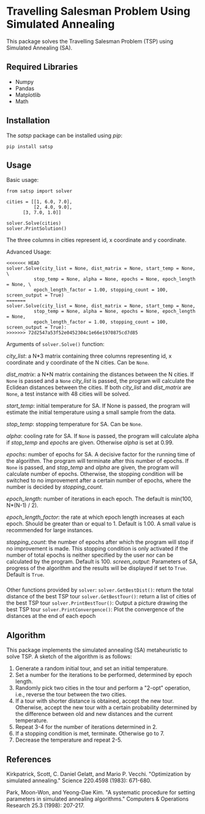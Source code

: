 # Travelling Salesman Problem Using Simulated Annealing

This package solves the Travelling Salesman Problem (TSP) using Simulated Annealing (SA). 


## Required Libraries
- Numpy
- Pandas
- Matplotlib
- Math

## Installation
The *satsp*  package can be installed using *pip*:
```
pip install satsp
```

## Usage
Basic usage:
```
from satsp import solver

cities = [[1, 6.0, 7.0],
          [2, 4.0, 9.0],
	  [3, 7.0, 1.0]]

solver.Solve(cities)
solver.PrintSolution()
```

The three columns in cities represent id, x coordinate and y coordinate.

Advanced Usage:
```
<<<<<<< HEAD
solver.Solve(city_list = None, dist_matrix = None, start_temp = None, \
          stop_temp = None, alpha = None, epochs = None, epoch_length = None, \
          epoch_length_factor = 1.00, stopping_count = 100, screen_output = True)
=======
solver.Solve(city_list = None, dist_matrix = None, start_temp = None, 
          stop_temp = None, alpha = None, epochs = None, epoch_length = None, 
          epoch_length_factor = 1.00, stopping_count = 100, screen_output = True):
>>>>>>> 72d2547a53f52e0452304c1e66e1970875cd7d85
```
Arguments of ```solver.Solve()``` function:

*city_list*: a N*3 matrix containing three columns representing id, x coordinate and y coordinate of the N cities. Can be ```None```.

*dist_matrix*: a N*N matrix containing the distances between the N cities. If ```None``` is passed and a ```None``` *city_list* is passed, the program will calculate the Eclidean distances between the cities. If both *city_list* and *dist_matrix* are ```None```, a test instance with 48 cities will be solved.

*start_temp*: initial temperature for SA. If None is passed, the program will estimate the initial temperature using a small sample from the data.

*stop_temp*: stopping temperature for SA. Can be ```None```.

*alpha*: cooling rate for SA. If ```None``` is passed, the program will calculate alpha if *stop_temp* and *epochs* are given. Otherwise *alpha* is set at 0.99.

*epochs*: number of epochs for SA. A decisive factor for the running time of the algorithm. The program will terminate after this number of epochs. If ```None``` is passed, and *stop_temp* and *alpha* are given, the program will calculate number of epochs. Otherwise, the stopping condition will be switched to no improvement after a certain number of epochs, where the number is decided by *stopping_count*.

*epoch_length*: number of iterations in each epoch. The default is min(100, N*(N-1) / 2).

*epoch_length_factor*: the rate at which epoch length increases at each epoch. Should be greater than or equal to 1. Default is 1.00. A small value is recommended for large instances.

*stopping_count*: the number of epochs after which the program will stop if no improvement is made. This stopping condition is only activated if the number of total epochs is neither specified by the user nor can be calculated by the program. Default is 100.
*screen_output*: Parameters of SA, progress of the algorithm and the results will be displayed if set to ```True```. Default is ```True```.

###
Other functions provided by ```solver```:
```solver.GetBestDist()```: return the total distance of the best TSP tour
```solver.GetBestTour()```: return a list of cities of the best TSP tour
```solver.PrintBestTour()```: Output a picture drawing the best TSP tour
```solver.PrintConvergence()```: Plot the convergence of the distances at the end of each epoch


## Algorithm
This package implements the simulated annealing (SA) metaheuristic to solve TSP. A sketch of the algorithm is as follows:
1. Generate a random initial tour, and set an initial temperature.
2. Set a number for the iterations to be performed, determined by epoch length.
3. Randomly pick two cities in the tour and perform a "2-opt" operation, i.e., reverse the tour between the two cities.
4. If a tour with shorter distance is obtained, accept the new tour. Otherwise, accept the new tour with a certain probability determined by the difference between old and new distances and the current temperature.
5. Repeat 3-4 for the number of iterations determined in 2.
6. If a stopping condition is met, terminate. Otherwise go to 7.
7. Decrease the temperature and repeat 2-5.


## References
Kirkpatrick, Scott, C. Daniel Gelatt, and Mario P. Vecchi. "Optimization by simulated annealing." Science 220.4598 (1983): 671-680.

Park, Moon-Won, and Yeong-Dae Kim. "A systematic procedure for setting parameters in simulated annealing algorithms." Computers & Operations Research 25.3 (1998): 207-217.
